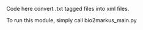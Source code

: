 Code here convert .txt tagged files into xml files.

To run this module, simply call bio2markus_main.py

